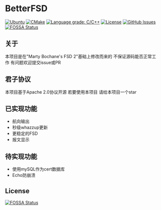 # BetterFSD
[![Ubuntu](https://github.com/nlohmann/json/workflows/Ubuntu/badge.svg)](https://github.com/LinkTechTips/BetterFSD/actions?query=workflow%3AUbuntu)
[![CMake](https://github.com/LinkTechTips/BetterFSD/actions/workflows/cmake.yml/badge.svg)](https://github.com/LinkTechTips/BetterFSD/actions/workflows/cmake-ubuntu.yml)
[![Language grade: C/C++](https://img.shields.io/lgtm/grade/cpp/g/nlohmann/json.svg?logo=lgtm&logoWidth=18)](https://lgtm.com/projects/g/LinkTechTips/BetterFSD/context:cpp)
[![License](https://img.shields.io/badge/License-Apache%202.0-blue.svg)](https://github.com/LinkTechTips/BetterFSD/blob/master/LICENSE)
[![GitHub Issues](https://img.shields.io/github/issues/LinkTechTips/json.svg)](https://github.com/LinkTechTips/BetterFSD/issues)
[![FOSSA Status](https://app.fossa.com/api/projects/git%2Bgithub.com%2FLinkTechTips%2FBetterFSD.svg?type=shield)](https://app.fossa.com/projects/git%2Bgithub.com%2FLinkTechTips%2FBetterFSD?ref=badge_shield)

## 关于
本项目是在"Marty Bochane's FSD 2"基础上修改而来的
不保证源码能否正常工作
有问题欢迎提交issue或PR

## 君子协议

本项目基于Apache 2.0协议开源
若要使用本项目 请给本项目一个star

## 已实现功能
* 航向输出
* 秒级whazzup更新
* 更稳定的FSD
* 报文显示

## 待实现功能
* 使用mySQL作为cert数据库
* Echo防崩溃


## License
[![FOSSA Status](https://app.fossa.com/api/projects/git%2Bgithub.com%2FLinkTechTips%2FBetterFSD.svg?type=large)](https://app.fossa.com/projects/git%2Bgithub.com%2FLinkTechTips%2FBetterFSD?ref=badge_large)
